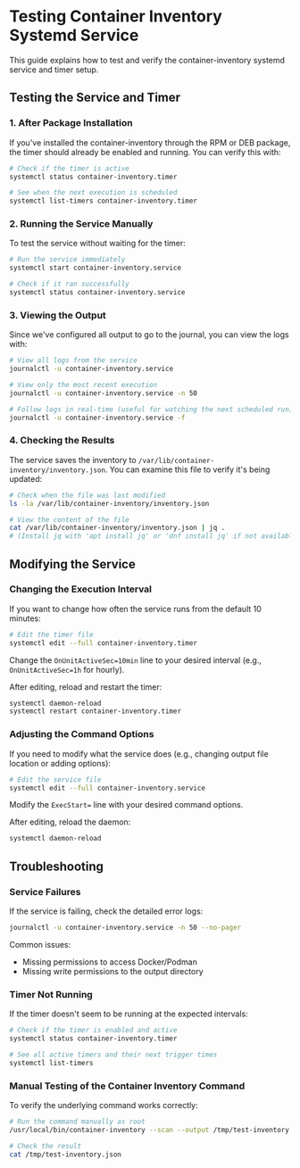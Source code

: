 # Testing Container Inventory Systemd Service

This guide explains how to test and verify the container-inventory systemd service and timer setup.

## Testing the Service and Timer

### 1. After Package Installation

If you've installed the container-inventory through the RPM or DEB package, the timer should already be enabled and running. You can verify this with:

```bash
# Check if the timer is active
systemctl status container-inventory.timer

# See when the next execution is scheduled
systemctl list-timers container-inventory.timer
```

### 2. Running the Service Manually

To test the service without waiting for the timer:

```bash
# Run the service immediately
systemctl start container-inventory.service

# Check if it ran successfully
systemctl status container-inventory.service
```

### 3. Viewing the Output

Since we've configured all output to go to the journal, you can view the logs with:

```bash
# View all logs from the service
journalctl -u container-inventory.service

# View only the most recent execution
journalctl -u container-inventory.service -n 50

# Follow logs in real-time (useful for watching the next scheduled run)
journalctl -u container-inventory.service -f
```

### 4. Checking the Results

The service saves the inventory to `/var/lib/container-inventory/inventory.json`. You can examine this file to verify it's being updated:

```bash
# Check when the file was last modified
ls -la /var/lib/container-inventory/inventory.json

# View the content of the file
cat /var/lib/container-inventory/inventory.json | jq .
# (Install jq with 'apt install jq' or 'dnf install jq' if not available)
```

## Modifying the Service

### Changing the Execution Interval

If you want to change how often the service runs from the default 10 minutes:

```bash
# Edit the timer file
systemctl edit --full container-inventory.timer
```

Change the `OnUnitActiveSec=10min` line to your desired interval (e.g., `OnUnitActiveSec=1h` for hourly).

After editing, reload and restart the timer:

```bash
systemctl daemon-reload
systemctl restart container-inventory.timer
```

### Adjusting the Command Options

If you need to modify what the service does (e.g., changing output file location or adding options):

```bash
# Edit the service file
systemctl edit --full container-inventory.service
```

Modify the `ExecStart=` line with your desired command options.

After editing, reload the daemon:

```bash
systemctl daemon-reload
```

## Troubleshooting

### Service Failures

If the service is failing, check the detailed error logs:

```bash
journalctl -u container-inventory.service -n 50 --no-pager
```

Common issues:
- Missing permissions to access Docker/Podman
- Missing write permissions to the output directory

### Timer Not Running

If the timer doesn't seem to be running at the expected intervals:

```bash
# Check if the timer is enabled and active
systemctl status container-inventory.timer

# See all active timers and their next trigger times
systemctl list-timers
```

### Manual Testing of the Container Inventory Command

To verify the underlying command works correctly:

```bash
# Run the command manually as root
/usr/local/bin/container-inventory --scan --output /tmp/test-inventory.json

# Check the result
cat /tmp/test-inventory.json
```

